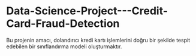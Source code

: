 # Data-Science-Project---Credit-Card-Fraud-Detection
Bu projenin amacı, dolandırıcı kredi kartı işlemlerini doğru bir şekilde tespit edebilen bir sınıflandırma modeli oluşturmaktır.
